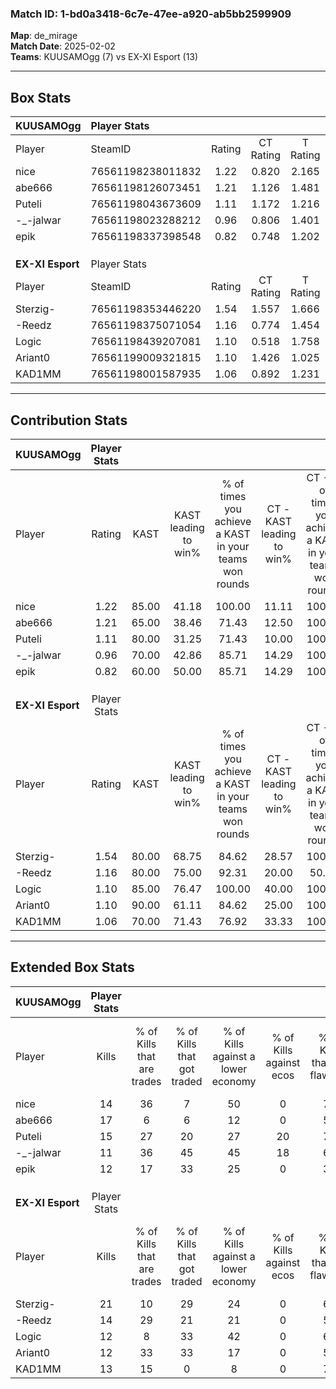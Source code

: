 ### Match ID: 1-bd0a3418-6c7e-47ee-a920-ab5bb2599909  
**Map**: de_mirage  
**Match Date**: 2025-02-02  
**Teams**: KUUSAMOgg (7) vs EX-XI Esport (13)  

---  

## Box Stats  

| **KUUSAMOgg**    | Player Stats      |        |           |          |       |       |       |         |        |      |     |
| :- | :- | :-: | :-: | :-: | :-: | :-: | :-: | :-: | :-: | :-: | :-: |
| Player           | SteamID           | Rating | CT Rating | T Rating | KAST  |  ADR  | Kills | Assists | Deaths | K/D  | HS% |
| nice             | 76561198238011832 |  1.22  |   0.820   |  2.165   | 85.00 | 86.2  |  14   |    7    |   14   | 1.00 | 57  |
| abe666           | 76561198126073451 |  1.21  |   1.126   |  1.481   | 65.00 | 92.5  |  17   |    4    |   14   | 1.21 | 70  |
| Puteli           | 76561198043673609 |  1.11  |   1.172   |  1.216   | 80.00 | 64.3  |  15   |    2    |   15   | 1.00 | 40  |
| -_-jalwar        | 76561198023288212 |  0.96  |   0.806   |  1.401   | 70.00 | 81.3  |  11   |   11    |   15   | 0.73 | 81  |
| epik             | 76561198337398548 |  0.82  |   0.748   |  1.202   | 60.00 | 54.2  |  12   |    1    |   14   | 0.86 | 58  |
|                  |                   |        |           |          |       |       |       |         |        |      |     |
|                  |                   |        |           |          |       |       |       |         |        |      |     |
|                  |                   |        |           |          |       |       |       |         |        |      |     |
| **EX-XI Esport** | Player Stats      |        |           |          |       |       |       |         |        |      |     |
| Player           | SteamID           | Rating | CT Rating | T Rating | KAST  |  ADR  | Kills | Assists | Deaths | K/D  | HS% |
| Sterzig-         | 76561198353446220 |  1.54  |   1.557   |  1.666   | 80.00 | 122.1 |  21   |    5    |   16   | 1.31 | 47  |
| -Reedz           | 76561198375071054 |  1.16  |   0.774   |  1.454   | 80.00 | 72.3  |  14   |    4    |   13   | 1.08 | 78  |
| Logic            | 76561198439207081 |  1.10  |   0.518   |  1.758   | 85.00 | 76.5  |  12   |    6    |   14   | 0.86 | 66  |
| Ariant0          | 76561199009321815 |  1.10  |   1.426   |  1.025   | 90.00 | 65.6  |  12   |    6    |   14   | 0.86 | 58  |
| KAD1MM           | 76561198001587935 |  1.06  |   0.892   |  1.231   | 70.00 | 69.9  |  13   |    5    |   12   | 1.08 | 46  |
---  

## Contribution Stats  

| **KUUSAMOgg**    | Player Stats |       |                      |                                                        |                           |                                                             |                          |                                                            |
| :- | :-: | :-: | :-: | :-: | :-: | :-: | :-: | :-: |
| Player           |    Rating    | KAST  | KAST leading to win% | % of times you achieve a KAST in your teams won rounds | CT - KAST leading to win% | CT - % of times you achieve a KAST in your teams won rounds | T - KAST leading to win% | T - % of times you achieve a KAST in your teams won rounds |
| nice             |     1.22     | 85.00 |        41.18         |                         100.00                         |           11.11           |                           100.00                            |          75.00           |                           100.00                           |
| abe666           |     1.21     | 65.00 |        38.46         |                         71.43                          |           12.50           |                           100.00                            |          80.00           |                           66.67                            |
| Puteli           |     1.11     | 80.00 |        31.25         |                         71.43                          |           10.00           |                           100.00                            |          66.67           |                           66.67                            |
| -_-jalwar        |     0.96     | 70.00 |        42.86         |                         85.71                          |           14.29           |                           100.00                            |          71.43           |                           83.33                            |
| epik             |     0.82     | 60.00 |        50.00         |                         85.71                          |           14.29           |                           100.00                            |          100.00          |                           83.33                            |
|                  |              |       |                      |                                                        |                           |                                                             |                          |                                                            |
|                  |              |       |                      |                                                        |                           |                                                             |                          |                                                            |
|                  |              |       |                      |                                                        |                           |                                                             |                          |                                                            |
| **EX-XI Esport** | Player Stats |       |                      |                                                        |                           |                                                             |                          |                                                            |
| Player           |    Rating    | KAST  | KAST leading to win% | % of times you achieve a KAST in your teams won rounds | CT - KAST leading to win% | CT - % of times you achieve a KAST in your teams won rounds | T - KAST leading to win% | T - % of times you achieve a KAST in your teams won rounds |
| Sterzig-         |     1.54     | 80.00 |        68.75         |                         84.62                          |           28.57           |                           100.00                            |          100.00          |                           81.82                            |
| -Reedz           |     1.16     | 80.00 |        75.00         |                         92.31                          |           20.00           |                            50.00                            |          100.00          |                           100.00                           |
| Logic            |     1.10     | 85.00 |        76.47         |                         100.00                         |           40.00           |                           100.00                            |          91.67           |                           100.00                           |
| Ariant0          |     1.10     | 90.00 |        61.11         |                         84.62                          |           25.00           |                           100.00                            |          90.00           |                           81.82                            |
| KAD1MM           |     1.06     | 70.00 |        71.43         |                         76.92                          |           33.33           |                           100.00                            |          100.00          |                           72.73                            |
---  

## Extended Box Stats  

| **KUUSAMOgg**    | Player Stats |                            |                            |                                    |                         |                              |                                 |        |                             |                                     |                          |                               |                            |
| :- | :-: | :-: | :-: | :-: | :-: | :-: | :-: | :-: | :-: | :-: | :-: | :-: | :-: |
| Player           |    Kills     | % of Kills that are trades | % of Kills that got traded | % of Kills against a lower economy | % of Kills against ecos | % of Kills that are flawless | % of Kills that are close duels | Deaths | % of Deaths that get traded | % of Deaths against a lower economy | % of Deaths against ecos | % of Deaths that are flawless | % of Deaths that are close |
| nice             |      14      |             36             |             7              |                 50                 |            0            |              71              |                0                |   14   |             36              |                 21                  |            7             |              57               |             7              |
| abe666           |      17      |             6              |             6              |                 12                 |            0            |              53              |               12                |   14   |             14              |                 29                  |            7             |              36               |             21             |
| Puteli           |      15      |             27             |             20             |                 27                 |           20            |              73              |                7                |   15   |             20              |                 33                  |            7             |              87               |             7              |
| -_-jalwar        |      11      |             36             |             45             |                 45                 |           18            |              64              |               18                |   15   |             20              |                 20                  |            0             |              67               |             0              |
| epik             |      12      |             17             |             33             |                 25                 |            0            |              33              |               25                |   14   |             29              |                 29                  |            0             |              79               |             7              |
|                  |              |                            |                            |                                    |                         |                              |                                 |        |                             |                                     |                          |                               |                            |
|                  |              |                            |                            |                                    |                         |                              |                                 |        |                             |                                     |                          |                               |                            |
|                  |              |                            |                            |                                    |                         |                              |                                 |        |                             |                                     |                          |                               |                            |
| **EX-XI Esport** | Player Stats |                            |                            |                                    |                         |                              |                                 |        |                             |                                     |                          |                               |                            |
| Player           |    Kills     | % of Kills that are trades | % of Kills that got traded | % of Kills against a lower economy | % of Kills against ecos | % of Kills that are flawless | % of Kills that are close duels | Deaths | % of Deaths that get traded | % of Deaths against a lower economy | % of Deaths against ecos | % of Deaths that are flawless | % of Deaths that are close |
| Sterzig-         |      21      |             10             |             29             |                 24                 |            0            |              67              |                5                |   16   |             19              |                 31                  |            0             |              44               |             19             |
| -Reedz           |      14      |             29             |             21             |                 21                 |            0            |              57              |               14                |   13   |              8              |                 23                  |            0             |              54               |             8              |
| Logic            |      12      |             8              |             33             |                 42                 |            0            |              67              |               17                |   14   |             43              |                 21                  |            0             |              71               |             21             |
| Ariant0          |      12      |             33             |             33             |                 17                 |            0            |              58              |                8                |   14   |             21              |                 21                  |            0             |              64               |             7              |
| KAD1MM           |      13      |             15             |             0              |                 8                  |            0            |              77              |                0                |   12   |              8              |                 25                  |            0             |              67               |             0              |
